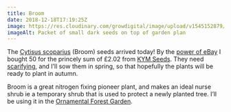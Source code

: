 ```yaml
---
title: Broom
date: 2018-12-18T17:19:25Z
image: https://res.cloudinary.com/growdigital/image/upload/v1545152879/broom-4F171FD2.jpg
imageAlt: Packet of small dark seeds on top of garden plan 
---
```


The [Cytisus scoparius](http://temperate.theferns.info/viewtropical.php?id=Cytisus+scoparius) (Broom) seeds arrived today! By the [power of eBay](https://www.ebay.co.uk/itm/Common-Broom-Cytisus-Scoparius-50-Seeds-Tough-Native-Shrub-Golden-Flowers/202355344658) I bought 50 for the princely sum of £2.02 from [KYM Seeds](https://www.ebay.co.uk/str/kymseeds). They need [scarifying](https://en.wikipedia.org/wiki/Scarification_(botany)), and I’ll sow them in spring, so that hopefully the plants will be ready to plant in autumn.

Broom is a great nitrogen fixing pioneer plant, and makes an ideal nurse shrub ie a temporary shrub that is used to protect a newly planted tree. I’ll be using it in the [Ornamental Forest Garden](https://www.forestgarden.wales/blog/introducing-ornamental-maintenance-free-forest-garden/).
